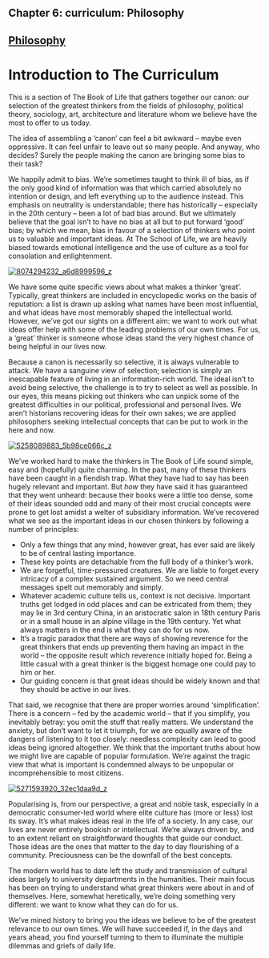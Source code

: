 Chapter  6: curriculum: Philosophy
---------------------------------

[Philosophy](../category/curriculum/philosophy/index.html)
----------------------------------------------------------

Introduction to The Curriculum
==============================

This is a section of The Book of Life that gathers together our canon: our selection of the greatest thinkers from the fields of philosophy, political theory, sociology, art, architecture and literature whom we believe have the most to offer to us today.

<span style="font-weight: 400;">The idea of assembling a ‘canon’ can feel a bit awkward – maybe even oppressive. It can feel unfair to leave out so many people. And anyway, who decides? Surely the people making the canon are bringing some bias to their task?</span>

<span style="font-weight: 400;">We happily admit to bias. We’re sometimes taught to think ill of bias, as if the only good kind of information was that which carried absolutely no intention or design, and left everything up to the audience instead. This emphasis on neutrality is understandable; there has historically – especially in the 20th century – been a lot of bad bias around. But we ultimately believe that the goal isn’t to have no bias at all but to put forward ‘good’ bias; by which we mean, bias in favour of a selection of thinkers who point us to valuable and important ideas. At The School of Life, we are heavily biased towards emotional intelligence and the use of culture as a tool for consolation and enlightenment.</span>

[![8074294232\_a6d8999596\_z](http://i0.wp.com/www.thebookoflife.org/wp-content/uploads/2015/09/8074294232_a6d8999596_z.jpg?resize=635%2C477)](http://i2.wp.com/www.thebookoflife.org/wp-content/uploads/2015/09/8074294232_a6d8999596_z.jpg)

<span style="font-weight: 400;">We have some quite specific views about what makes a thinker ‘great’. Typically, great thinkers are included in encyclopedic works on the basis of reputation: a list is drawn up asking what names have been most influential, and what ideas have most memorably shaped the intellectual world. However, we’ve got our sights on a different aim: we want to work out what ideas offer help with some of the leading problems of our own times. For us, a ‘great’ thinker is someone whose ideas stand the very highest chance of being helpful in our lives now.</span>

<span style="font-weight: 400;">Because a canon is necessarily so selective, it is always vulnerable to attack. We have a sanguine view of selection; selection is simply an inescapable feature of living in an information-rich world. The ideal isn’t to avoid being selective, the challenge is to try to select as well as possible. In our eyes, this means picking out thinkers who can unpick some of the greatest difficulties in our political, professional and personal lives. We aren’t historians recovering ideas for their own sakes; we are applied philosophers seeking intellectual concepts that can be put to work in the here and now.</span>

[![5258089883\_5b98ce066c\_z](http://i2.wp.com/www.thebookoflife.org/wp-content/uploads/2015/09/5258089883_5b98ce066c_z.jpg?resize=635%2C346)](http://i2.wp.com/www.thebookoflife.org/wp-content/uploads/2015/09/5258089883_5b98ce066c_z.jpg)

<span style="font-weight: 400;">We’ve worked hard to make the thinkers in The Book of Life sound simple, easy and (hopefully) quite charming. In the past, many of these thinkers have been caught in a fiendish trap. What they have had to say has been hugely relevant and important. But </span>*<span style="font-weight: 400;">how</span>*<span style="font-weight: 400;"> they have said it has guaranteed that they went unheard: because their books were a little too dense, some of their ideas sounded odd and many of their most crucial concepts were prone to get lost amidst a welter of subsidiary information. We’ve recovered what we see as the important ideas in our chosen thinkers by following a number of principles:</span>

-   <span style="font-weight: 400;">Only a few things that any mind, however great, has ever said are likely to be of central lasting importance.</span>
-   <span style="font-weight: 400;">These key points are detachable from the full body of a thinker’s work. </span>
-   <span style="font-weight: 400;">We are forgetful, time-pressured creatures. We are liable to forget every intricacy of a complex sustained argument. So we need central messages spelt out memorably and simply. </span>
-   <span style="font-weight: 400;">Whatever academic culture tells us, context is not decisive. Important truths get lodged in odd places and can be extricated from them; they may lie in 3rd century China, in an aristocratic salon in 18th century Paris or in a small house in an alpine village in the 19th century. Yet what always matters in the end is what they can do for us now.</span>
-   <span style="font-weight: 400;">It’s a tragic paradox that there are ways of showing reverence for the great thinkers that ends up preventing them having an impact in the world – the opposite result which reverence initially hoped for. Being a little casual with a great thinker is the biggest homage one could pay to him or her.</span>
-   <span style="font-weight: 400;">Our guiding concern is that great ideas should be widely known and that they should be active in our lives. </span>

That said, we recognise that there are proper worries around ‘simplification’. There is a concern – fed by the academic world – that if you simplify, you inevitably betray: you omit the stuff that really matters. We understand the anxiety, but don’t want to let it triumph, for we are equally aware of the dangers of listening to it too closely: needless complexity can lead to good ideas being ignored altogether. We think that the important truths about how we might live are capable of popular formulation. We’re against the tragic view that what is important is condemned always to be unpopular or incomprehensible to most citizens.

[![5271593920\_32ec1daa9d\_z](http://i1.wp.com/www.thebookoflife.org/wp-content/uploads/2015/09/5271593920_32ec1daa9d_z.jpg?resize=635%2C424)](http://i2.wp.com/www.thebookoflife.org/wp-content/uploads/2015/09/5271593920_32ec1daa9d_z.jpg)

<span style="font-weight: 400;">Popularising is, from our perspective, a great and noble task, especially in a democratic consumer-led world where elite culture has (more or less) lost its sway. It’s what makes ideas real in the life of a society. In any case, our lives are never entirely bookish or intellectual. We’re always driven by, and to an extent reliant on straightforward thoughts that guide our conduct. Those ideas are the ones that matter to the day to day flourishing of a community. Preciousness can be the downfall of the best concepts.</span>

<span style="font-weight: 400;">The modern world has to date left the study and transmission of cultural ideas largely to university departments in the humanities. Their main focus has been on trying to understand what great thinkers were about in and of themselves. Here, somewhat heretically, we’re doing something very different: we want to know what they can do for us.</span>

<span style="font-weight: 400;">We’ve mined history to bring you the ideas we believe to be of the greatest relevance to our own times. We will have succeeded if, in the days and years ahead, you find yourself turning to them to illuminate the multiple dilemmas and griefs of daily life.</span>

 

 

